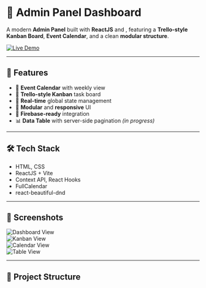 # 🚀 Admin Panel Dashboard

A modern **Admin Panel** built with **ReactJS** and , featuring a **Trello-style Kanban Board**, **Event Calendar**, and a clean **modular structure**.

[![Live Demo](https://img.shields.io/badge/View-Live--Demo-orange?style=for-the-badge&logo=vercel)](https://digital-business-panel-h1of0mi27-sagars-projects-0fe093eb.vercel.app)

---

## 📌 Features

- 📅 **Event Calendar** with weekly view  
- 🧩 **Trello-style Kanban** task board  
- 🔄 **Real-time** global state management  
- 📁 **Modular** and **responsive** UI  
- 🔐 **Firebase-ready** integration  
- 📊 **Data Table** with server-side pagination *(in progress)*  

---

## 🛠️ Tech Stack

- HTML, CSS  
- ReactJS + Vite  
- Context API, React Hooks  
- FullCalendar  
- react-beautiful-dnd  

---

## 📸 Screenshots

![Dashboard View](https://github.com/user-attachments/assets/bb2dad40-6350-4dd2-8e88-e7b76d812577)  
![Kanban View](https://github.com/user-attachments/assets/09385ef3-e7c2-486c-94e1-89e0e8ad6dfd)  
![Calendar View](https://github.com/user-attachments/assets/5a726dc0-3d9a-40ba-8275-8e1e106dea14)  
![Table View](https://github.com/user-attachments/assets/094f9cc8-1a86-4ce4-ba36-f496dec90edd)  

---

## 🧠 Project Structure

